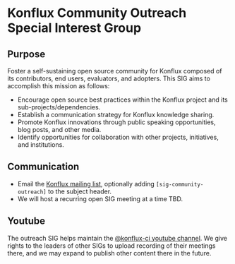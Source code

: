 # Konflux Community Outreach Special Interest Group

## Purpose

Foster a self-sustaining open source community for Konflux composed of its contributors, end users,
evaluators, and adopters. This SIG aims to accomplish this mission as follows:

* Encourage open source best practices within the Konflux project and its sub-projects/dependencies.
* Establish a communication strategy for Konflux knowledge sharing.
* Promote Konflux innovations through public speaking opportunities, blog posts, and other media.
* Identify opportunities for collaboration with other projects, initiatives, and institutions.

## Communication

* Email the [Konflux mailing list](https://groups.google.com/g/konflux), optionally adding
  `[sig-community-outreach]` to the subject header.
* We will host a recurring open SIG meeting at a time TBD.

## Youtube

The outreach SIG helps maintain the [@konflux-ci youtube
channel](https://youtube.com/@konflux-ci). We give rights to the leaders of
other SIGs to upload recording of their meetings there, and we may expand to
publish other content there in the future.
